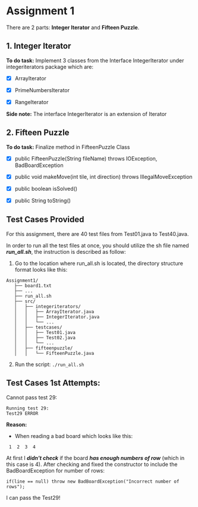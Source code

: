 # Assignment 1
There are 2 parts: **Integer Iterator** and **Fifteen Puzzle**.

## 1. Integer Iterator
**To do task:** Implement 3 classes from the Interface IntegerIterator under integeriterators package which are:

* [x] ArrayIterator

* [x] PrimeNumbersIterator

* [x] RangeIterator

**Side note:** The interface IntegerIterator is an extension of Iterator<Integer>

## 2. Fifteen Puzzle
**To do task:** Finalize method in FifteenPuzzle Class

* [x] public FifteenPuzzle(String fileName) throws IOException, BadBoardException

* [x] public void makeMove(int tile, int direction) throws IllegalMoveException

* [x] public boolean isSolved() 

* [x] public String toString()

## Test Cases Provided
For this assignment, there are 40 test files from Test01.java to Test40.java.

In order to run all the test files at once, you should utilize the sh file named **_run_all.sh_**, the instruction is described as follow:
1. Go to the location where run_all.sh is located, the directory structure format looks like this:
```
Assignment1/
   ├── board1.txt 
   ├── ...
   ├── run_all.sh
   ├── src/
   │   ├── integeriterators/
   │   │   ├── ArrayIterator.java
   │   │   ├── IntegerIterator.java
   │   │   └── ...
   │   ├── testcases/
   │   │   ├── Test01.java
   │   │   ├── Test02.java
   │   │   └── ...
   │   ├── fifteenpuzzle/
   │   │   └── FifteenPuzzle.java
 ```
2. Run the script:
`./run_all.sh`

## Test Cases 1st Attempts:
Cannot pass test 29:
```
Running test 29:
Test29 ERROR
```
**Reason:**

* When reading a bad board which looks like this:
```
 1  2  3  4
```
At first I _**didn't check**_ if the board _**has enough numbers of row**_ (which in this case is 4). After checking and fixed the constructor to include the BadBoardException for number of rows:
```
if(line == null) throw new BadBoardException("Incorrect number of rows");
```
I can pass the Test29!
